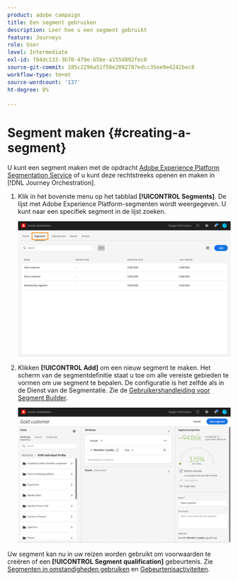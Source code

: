 ```yaml
---
product: adobe campaign
title: Een segment gebruiken
description: Leer hoe u een segment gebruikt
feature: Journeys
role: User
level: Intermediate
exl-id: f84dc133-3b70-479e-b5be-a155d892fec0
source-git-commit: 185c2296a51f58e2092787edcc35ee9e4242bec8
workflow-type: tm+mt
source-wordcount: '137'
ht-degree: 8%

---
```


# Segment maken {#creating-a-segment}

U kunt een segment maken met de opdracht [Adobe Experience Platform Segmentation Service](https://experienceleague.adobe.com/docs/experience-platform/segmentation/home.html) of u kunt deze rechtstreeks openen en maken in [!DNL Journey Orchestration].

1. Klik in het bovenste menu op het tabblad **[!UICONTROL Segments]**. De lijst met Adobe Experience Platform-segmenten wordt weergegeven. U kunt naar een specifiek segment in de lijst zoeken.

   ![](../assets/segment1.png)

1. Klikken **[!UICONTROL Add]** om een nieuw segment te maken. Het scherm van de segmentdefinitie staat u toe om alle vereiste gebieden te vormen om uw segment te bepalen. De configuratie is het zelfde als in de Dienst van de Segmentatie. Zie de [Gebruikershandleiding voor Segment Builder](https://experienceleague.adobe.com/docs/experience-platform/segmentation/ui/overview.html).

   ![](../assets/segment2.png)

Uw segment kan nu in uw reizen worden gebruikt om voorwaarden te creëren of een **[!UICONTROL Segment qualification]** gebeurtenis. Zie [Segmenten in omstandigheden gebruiken](../segment/using-a-segment.md) en [Gebeurtenisactiviteiten](../building-journeys/segment-qualification-events.md).
